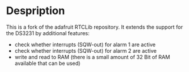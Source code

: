 # Despription
This is a fork of the adafruit RTCLib repository.
It extends the support for the DS3231 by additional features:
* check whether interrupts (SQW-out) for alarm 1 are active
* check whether interrupts (SQW-out) for alarm 2 are active
* write and read to RAM (there is a small amount of 32 Bit of RAM available that can be used)
